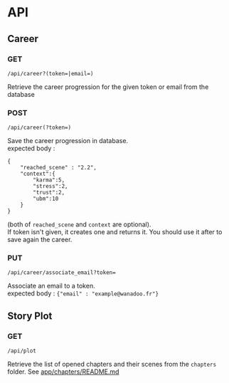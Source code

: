 API
===


## Career


### GET
	
	/api/career?(token=|email=)

Retrieve the career progression for the given token or email from the database

### POST

	/api/career(?token=)

Save the career progression in database.  
expected body : 
```
{
	"reached_scene" : "2.2",
	"context":{
		"karma":5,
		"stress":2,
		"trust":2,
		"ubm":10
	}
}
```
(both of `reached_scene` and `context` are optional).  
If token isn't given, it creates one and returns it. You should use it after to save again the career.

### PUT

	/api/career/associate_email?token=

Associate an email to a token.  
expected body : `{"email" : "example@wanadoo.fr"}`

## Story Plot

### GET

	/api/plot

Retrieve the list of opened chapters and their scenes from the `chapters` folder.
See [app/chapters/README.md](../app/chapters/README.md)
